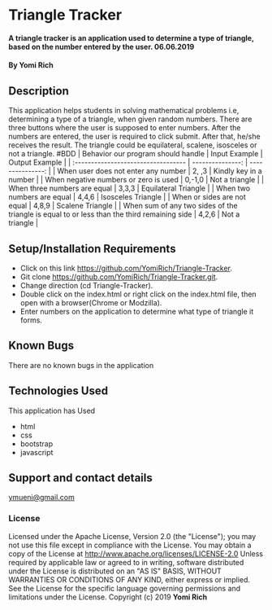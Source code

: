 # Triangle Tracker
#### A triangle tracker is an application used to determine a type of triangle, based on the number entered by the user. 06.06.2019
#### By **Yomi Rich**
## Description
This application helps students in solving mathematical problems i.e, determining a type of a triangle, when given random numbers. There are three buttons where the user is supposed to enter numbers. After the numbers are entered, the user is required to click submit. After that, he/she receives the result. The triangle could be equilateral, scalene, isosceles or not a triangle.
#BDD
| Behavior our program should handle | Input Example  | Output Example  |
| :---------------------------------- | ---------------: | ---------------: |
| When user does not enter any number | 2, ,3 | Kindly key in a number |
| When negative numbers or zero is used | 0,-1,0 | Not a triangle |
| When three numbers are equal | 3,3,3 | Equilateral Triangle |
| When two numbers are equal | 4,4,6 | Isosceles Triangle |
| When or sides are not equal | 4,8,9 | Scalene Triangle |
| When sum of any two sides of the triangle is equal to or less than the third remaining side | 4,2,6 | Not a triangle |
## Setup/Installation Requirements
* Click on this link https://github.com/YomiRich/Triangle-Tracker.
* Git clone https://github.com/YomiRich/Triangle-Tracker.git.
* Change direction (cd Triangle-Tracker).
* Double click on the index.html or right click on the index.html file, then open with a browser(Chrome or Modzilla).
* Enter numbers on the application to determine what type of triangle it forms.
## Known Bugs
There are no known bugs in the application
## Technologies Used
This application has Used
* html
* css
* bootstrap
* javascript
## Support and contact details
ymueni@gmail.com
### License
Licensed under the Apache License, Version 2.0 (the "License");
you may not use this file except in compliance with the License.
You may obtain a copy of the License at
 http://www.apache.org/licenses/LICENSE-2.0
Unless required by applicable law or agreed to in writing, software
distributed under the License is distributed on an "AS IS" BASIS,
WITHOUT WARRANTIES OR CONDITIONS OF ANY KIND, either express or implied.
See the License for the specific language governing permissions and
limitations under the License.
Copyright (c) 2019 **Yomi Rich**

